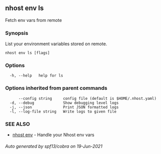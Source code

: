 ## nhost env ls

Fetch env vars from remote

### Synopsis

List your environment variables stored on remote.

```
nhost env ls [flags]
```

### Options

```
  -h, --help   help for ls
```

### Options inherited from parent commands

```
      --config string     config file (default is $HOME/.nhost.yaml)
  -d, --debug             Show debugging level logs
  -j, --json              Print JSON formatted logs
  -l, --log-file string   Write logs to given file
```

### SEE ALSO

* [nhost env](nhost_env.md)	 - Handle your Nhost env vars

###### Auto generated by spf13/cobra on 19-Jun-2021
